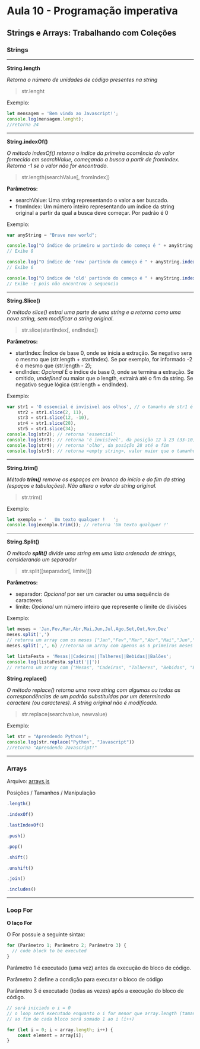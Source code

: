 # Aula 10 - Programação imperativa

## Strings e Arrays: Trabalhando com Coleções

### Strings

---

**String.length**

_Retorna o número de unidades de código presentes na string_

>str.lenght

Exemplo:
```javascript
let mensagem = 'Bem vindo ao Javascript!';
console.log(mensagem.lenght);
//retorna 24
```
---
**String.indexOf()**

_O método indexOf() retorna o índice da primeira ocorrência do valor fornecido em searchValue, começando a busca a partir de fromIndex. Retorna -1 se o valor não for encontrado._

>str.length(searchValue[, fromIndex])

**Parâmetros:**

* searchValue: Uma string representando o valor a ser buscado.
* fromIndex: Um número inteiro representando um índice da string original a partir da qual a busca deve começar. Por padrão é 0

Exemplo:
```javascript
var anyString = "Brave new world";

console.log("O índice do primeiro w partindo do começo é " + anyString.indexOf("w"));
// Exibe 8

console.log("O índice de 'new' partindo do começo é " + anyString.indexOf("new"));
// Exibe 6

console.log("O índice de 'old' partindo do começo é " + anyString.indexOf("old"));
// Exibe -1 pois não encontrou a sequencia
```

---

**String.Slice()**

_O método slice() extrai uma parte de uma string e a retorna como uma nova string, sem modificar a string original._

>str.slice(startIndex[, endIndex])

**Parâmetros:**

* startIndex: Índice de base 0, onde se inicia a extração. Se negativo sera o mesmo que (str.length + startIndex). Se por exemplo, for informado -2 é o mesmo que (str.length - 2);
* endIndex: _Opcional_ É o índice de base 0, onde se termina a extração. Se omitido, _undefined_ ou maior que o length, extrairá até o fim da string. Se negativo segue lógica (str.length + endIndex).

Exemplo:
```javascript
var str1 = 'O essencial é invísivel aos olhos', // o tamanho de str1 é 33
    str2 = str1.slice(2, 11),
    str3 = str1.slice(12, -10),
    str4 = str1.slice(28),
    str5 = str1.slice(34);
console.log(str2); // retorna 'essencial'
console.log(str3); // retorna 'é invisível', da posição 12 à 23 (33-10)
console.log(str4); // retorna 'olho', da posição 28 até o fim
console.log(str5); // retorna <empty string>, valor maior que o tamanho da string
```

---

**String.trim()**

_Método **trim()** remove os espaços em branco do início e do fim da string (espaços e tabulações). Não altera o valor da string original._

> str.trim() 

Exemplo:
```javascript
let exemplo = '   Um texto qualquer !   ';
console.log(exemplo.trim()); // retorna 'Um texto qualquer !'
```

---

**String.Split()** 

_O método **split()** divide uma string em uma lista ordenada de strings, considerando um separador_

>str.split([separador[, limite]])

**Parâmetros:**
* separador: _Opcional_ por ser um caracter ou uma sequência de caracteres
* limite: _Opcional_ um número inteiro que represente o límite de divisões

Exemplo:
```javascript
let meses = 'Jan,Fev,Mar,Abr,Mai,Jun,Jul,Ago,Set,Out,Nov,Dez'
meses.split(',') 
// retorna um array com os meses ["Jan","Fev","Mar","Abr","Mai","Jun","Jul","Ago","Set","Out","Nov","Dez"]
meses.split(',', 6) //retorna um array com apenas os 6 primeiros meses ["Jan", "Fev", "Mar", "Abr", "Mai", "Jun"]

let listaFesta = 'Mesas||Cadeiras||Talheres||Bebidas||Balões';
console.log(listaFesta.split('||'))
// retorna um array com ["Mesas", "Cadeiras", "Talheres", "Bebidas", "Balões"]

```

**String.replace()**

_O método replace() retorna uma nova string com algumas ou todas as correspondências de um padrão substituídas por um determinado caractere (ou caracteres). A string original não é modificada._

> str.replace(searchvalue, newvalue)

Exemplo:
```javascript
let str = "Aprendendo Python!";
console.log(str.replace("Python", "Javascript"))
//retorna "Aprendendo Javascript!"
```

---

### Arrays

Arquivo: [arrays.js](https://github.com/)

Posições / Tamanhos / Manipulação

```javascript
.length()

.indexOf()

.lastIndexOf()

.push()

.pop()

.shift()

.unshift()

.join()

.includes()

```

---

### Loop For

__O laço For__

O For possuie a seguinte sintax:

```javascript
for (Parâmetro 1; Parâmetro 2; Parâmetro 3) {
  // code block to be executed
}
```

Parâmetro 1 é executado (uma vez) antes da execução do bloco de código.

Parâmetro 2 define a condição para executar o bloco de código

Parâmetro 3 é executado (todas as vezes) após a execução do bloco de código.

```javascript
// será iniciado o i = 0
// o loop será executado enquanto o i for menor que array.length (tamanho do array)
// ao fim de cada bloco será somado 1 ao i (i++)

for (let i = 0; i < array.length; i++) {
    const element = array[i];
}

```